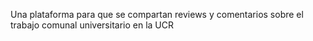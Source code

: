 Una plataforma para que se compartan reviews y comentarios sobre el trabajo comunal universitario en la UCR